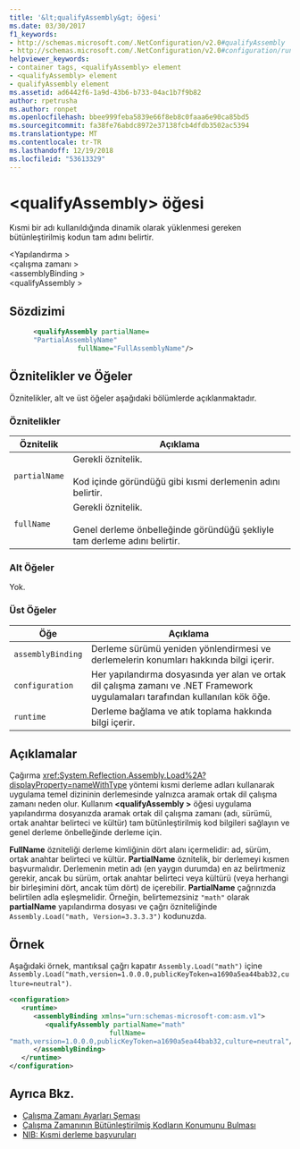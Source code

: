 ```yaml
---
title: '&lt;qualifyAssembly&gt; öğesi'
ms.date: 03/30/2017
f1_keywords:
- http://schemas.microsoft.com/.NetConfiguration/v2.0#qualifyAssembly
- http://schemas.microsoft.com/.NetConfiguration/v2.0#configuration/runtime/assemblyBinding/qualifyAssembly
helpviewer_keywords:
- container tags, <qualifyAssembly> element
- <qualifyAssembly> element
- qualifyAssembly element
ms.assetid: ad6442f6-1a9d-43b6-b733-04ac1b7f9b82
author: rpetrusha
ms.author: ronpet
ms.openlocfilehash: bbee999feba5839e66f8eb8c0faaa6e90ca85bd5
ms.sourcegitcommit: fa38fe76abdc8972e37138fcb4dfdb3502ac5394
ms.translationtype: MT
ms.contentlocale: tr-TR
ms.lasthandoff: 12/19/2018
ms.locfileid: "53613329"
---
```

# <a name="ltqualifyassemblygt-element"></a>&lt;qualifyAssembly&gt; öğesi
Kısmi bir adı kullanıldığında dinamik olarak yüklenmesi gereken bütünleştirilmiş kodun tam adını belirtir.  
  
 \<Yapılandırma >  
\<çalışma zamanı >  
\<assemblyBinding >  
\<qualifyAssembly >  
  
## <a name="syntax"></a>Sözdizimi  
  
```xml  
      <qualifyAssembly partialName=  
      "PartialAssemblyName"  
                 fullName="FullAssemblyName"/>  
```  
  
## <a name="attributes-and-elements"></a>Öznitelikler ve Öğeler  
 Öznitelikler, alt ve üst öğeler aşağıdaki bölümlerde açıklanmaktadır.  
  
### <a name="attributes"></a>Öznitelikler  
  
|Öznitelik|Açıklama|  
|---------------|-----------------|  
|`partialName`|Gerekli öznitelik.<br /><br /> Kod içinde göründüğü gibi kısmi derlemenin adını belirtir.|  
|`fullName`|Gerekli öznitelik.<br /><br /> Genel derleme önbelleğinde göründüğü şekliyle tam derleme adını belirtir.|  
  
### <a name="child-elements"></a>Alt Öğeler  
 Yok.  
  
### <a name="parent-elements"></a>Üst Öğeler  
  
|Öğe|Açıklama|  
|-------------|-----------------|  
|`assemblyBinding`|Derleme sürümü yeniden yönlendirmesi ve derlemelerin konumları hakkında bilgi içerir.|  
|`configuration`|Her yapılandırma dosyasında yer alan ve ortak dil çalışma zamanı ve .NET Framework uygulamaları tarafından kullanılan kök öğe.|  
|`runtime`|Derleme bağlama ve atık toplama hakkında bilgi içerir.|  
  
## <a name="remarks"></a>Açıklamalar  
 Çağırma <xref:System.Reflection.Assembly.Load%2A?displayProperty=nameWithType> yöntemi kısmi derleme adları kullanarak uygulama temel dizininin derlemesinde yalnızca aramak ortak dil çalışma zamanı neden olur. Kullanım  **\<qualifyAssembly >** öğesi uygulama yapılandırma dosyanızda aramak ortak dil çalışma zamanı (adı, sürümü, ortak anahtar belirteci ve kültür) tam bütünleştirilmiş kod bilgileri sağlayın ve genel derleme önbelleğinde derleme için.  
  
 **FullName** özniteliği derleme kimliğinin dört alanı içermelidir: ad, sürüm, ortak anahtar belirteci ve kültür. **PartialName** öznitelik, bir derlemeyi kısmen başvurmalıdır. Derlemenin metin adı (en yaygın durumda) en az belirtmeniz gerekir, ancak bu sürüm, ortak anahtar belirteci veya kültürü (veya herhangi bir birleşimini dört, ancak tüm dört) de içerebilir. **PartialName** çağrınızda belirtilen adla eşleşmelidir. Örneğin, belirtemezsiniz `"math"` olarak **partialName** yapılandırma dosyası ve çağrı özniteliğinde `Assembly.Load("math, Version=3.3.3.3")` kodunuzda.  
  
## <a name="example"></a>Örnek  
 Aşağıdaki örnek, mantıksal çağrı kapatır `Assembly.Load("math")` içine `Assembly.Load("math,version=1.0.0.0,publicKeyToken=a1690a5ea44bab32,culture=neutral")`.  
  
```xml  
<configuration>  
   <runtime>  
      <assemblyBinding xmlns="urn:schemas-microsoft-com:asm.v1">  
         <qualifyAssembly partialName="math"   
                         fullName=  
"math,version=1.0.0.0,publicKeyToken=a1690a5ea44bab32,culture=neutral"/>  
      </assemblyBinding>  
   </runtime>  
</configuration>  
```  
  
## <a name="see-also"></a>Ayrıca Bkz.  
- [Çalışma Zamanı Ayarları Şeması](../../../../../docs/framework/configure-apps/file-schema/runtime/index.md)  
- [Çalışma Zamanının Bütünleştirilmiş Kodların Konumunu Bulması](../../../../../docs/framework/deployment/how-the-runtime-locates-assemblies.md)  
- [NIB: Kısmi derleme başvuruları](https://msdn.microsoft.com/library/ec90f07a-398c-4306-9401-0fc5ff9cb59f)
